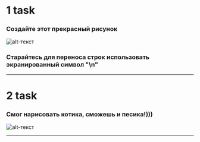 # 1 task
### Создайте этот прекрасный рисунок

![alt-текст](https://sun9-55.userapi.com/impf/zXIbn0uBenLuIdG00kSmeXr_rvOOoy7Zhw2zIg/0F9yB5U1x1I.jpg?size=80x105&quality=95&sign=62a491b1390dce30d51d9e93f07b1530&type=album "Текст заголовка логотипа 1")

### Старайтесь для переноса строк использовать экранированный символ "\n"
___


# 2 task
### Смог нарисовать котика, сможешь и песика!)))

![alt-текст](https://sun9-87.userapi.com/impf/v6m6C3Be561N0YIkTPMEzgNjaSwE1QRXRLupRQ/bAJOKPmwvyo.jpg?size=115x135&quality=95&sign=59bcbfa2821fd7c8ad71e8156bd526da&type=album "Текст заголовка логотипа 1")
___
